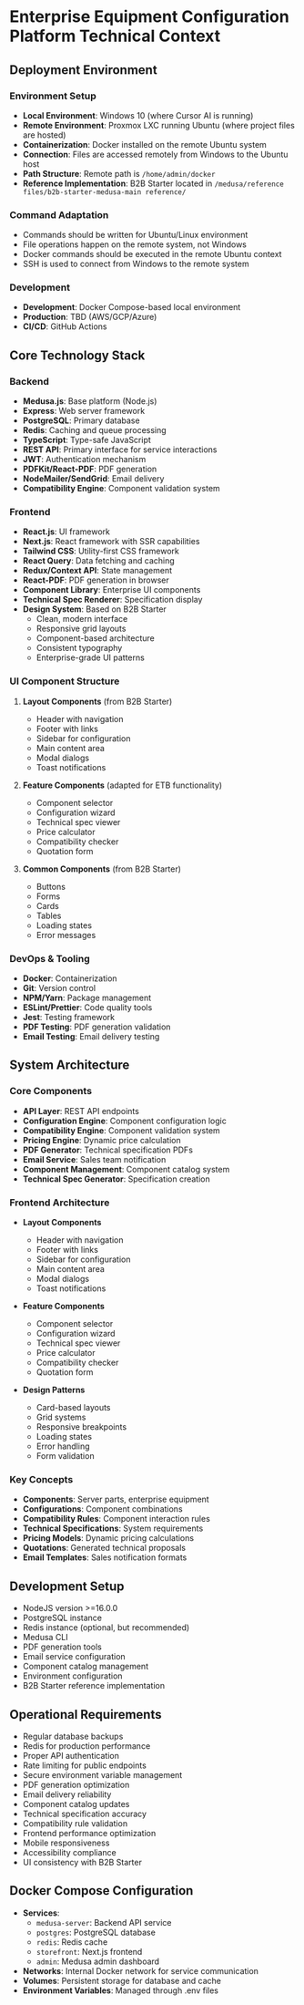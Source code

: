 # Enterprise Equipment Configuration Platform Technical Context

## Deployment Environment

### Environment Setup
- **Local Environment**: Windows 10 (where Cursor AI is running)
- **Remote Environment**: Proxmox LXC running Ubuntu (where project files are hosted)
- **Containerization**: Docker installed on the remote Ubuntu system
- **Connection**: Files are accessed remotely from Windows to the Ubuntu host
- **Path Structure**: Remote path is `/home/admin/docker`
- **Reference Implementation**: B2B Starter located in `/medusa/reference files/b2b-starter-medusa-main reference/`

### Command Adaptation
- Commands should be written for Ubuntu/Linux environment
- File operations happen on the remote system, not Windows
- Docker commands should be executed in the remote Ubuntu context
- SSH is used to connect from Windows to the remote system

### Development
- **Development**: Docker Compose-based local environment
- **Production**: TBD (AWS/GCP/Azure)
- **CI/CD**: GitHub Actions

## Core Technology Stack

### Backend
- **Medusa.js**: Base platform (Node.js)
- **Express**: Web server framework
- **PostgreSQL**: Primary database
- **Redis**: Caching and queue processing
- **TypeScript**: Type-safe JavaScript
- **REST API**: Primary interface for service interactions
- **JWT**: Authentication mechanism
- **PDFKit/React-PDF**: PDF generation
- **NodeMailer/SendGrid**: Email delivery
- **Compatibility Engine**: Component validation system

### Frontend
- **React.js**: UI framework
- **Next.js**: React framework with SSR capabilities
- **Tailwind CSS**: Utility-first CSS framework
- **React Query**: Data fetching and caching
- **Redux/Context API**: State management
- **React-PDF**: PDF generation in browser
- **Component Library**: Enterprise UI components
- **Technical Spec Renderer**: Specification display
- **Design System**: Based on B2B Starter
  - Clean, modern interface
  - Responsive grid layouts
  - Component-based architecture
  - Consistent typography
  - Enterprise-grade UI patterns

### UI Component Structure
1. **Layout Components** (from B2B Starter)
   - Header with navigation
   - Footer with links
   - Sidebar for configuration
   - Main content area
   - Modal dialogs
   - Toast notifications

2. **Feature Components** (adapted for ETB functionality)
   - Component selector
   - Configuration wizard
   - Technical spec viewer
   - Price calculator
   - Compatibility checker
   - Quotation form

3. **Common Components** (from B2B Starter)
   - Buttons
   - Forms
   - Cards
   - Tables
   - Loading states
   - Error messages

### DevOps & Tooling
- **Docker**: Containerization
- **Git**: Version control
- **NPM/Yarn**: Package management
- **ESLint/Prettier**: Code quality tools
- **Jest**: Testing framework
- **PDF Testing**: PDF generation validation
- **Email Testing**: Email delivery testing

## System Architecture

### Core Components
- **API Layer**: REST API endpoints
- **Configuration Engine**: Component configuration logic
- **Compatibility Engine**: Component validation system
- **Pricing Engine**: Dynamic price calculation
- **PDF Generator**: Technical specification PDFs
- **Email Service**: Sales team notification
- **Component Management**: Component catalog system
- **Technical Spec Generator**: Specification creation

### Frontend Architecture
- **Layout Components**
  - Header with navigation
  - Footer with links
  - Sidebar for configuration
  - Main content area
  - Modal dialogs
  - Toast notifications

- **Feature Components**
  - Component selector
  - Configuration wizard
  - Technical spec viewer
  - Price calculator
  - Compatibility checker
  - Quotation form

- **Design Patterns**
  - Card-based layouts
  - Grid systems
  - Responsive breakpoints
  - Loading states
  - Error handling
  - Form validation

### Key Concepts
- **Components**: Server parts, enterprise equipment
- **Configurations**: Component combinations
- **Compatibility Rules**: Component interaction rules
- **Technical Specifications**: System requirements
- **Pricing Models**: Dynamic pricing calculations
- **Quotations**: Generated technical proposals
- **Email Templates**: Sales notification formats

## Development Setup
- NodeJS version >=16.0.0
- PostgreSQL instance
- Redis instance (optional, but recommended)
- Medusa CLI
- PDF generation tools
- Email service configuration
- Component catalog management
- Environment configuration
- B2B Starter reference implementation

## Operational Requirements
- Regular database backups
- Redis for production performance
- Proper API authentication
- Rate limiting for public endpoints
- Secure environment variable management
- PDF generation optimization
- Email delivery reliability
- Component catalog updates
- Technical specification accuracy
- Compatibility rule validation
- Frontend performance optimization
- Mobile responsiveness
- Accessibility compliance
- UI consistency with B2B Starter

## Docker Compose Configuration
- **Services**:
  - `medusa-server`: Backend API service
  - `postgres`: PostgreSQL database
  - `redis`: Redis cache
  - `storefront`: Next.js frontend
  - `admin`: Medusa admin dashboard
- **Networks**: Internal Docker network for service communication
- **Volumes**: Persistent storage for database and cache
- **Environment Variables**: Managed through .env files 